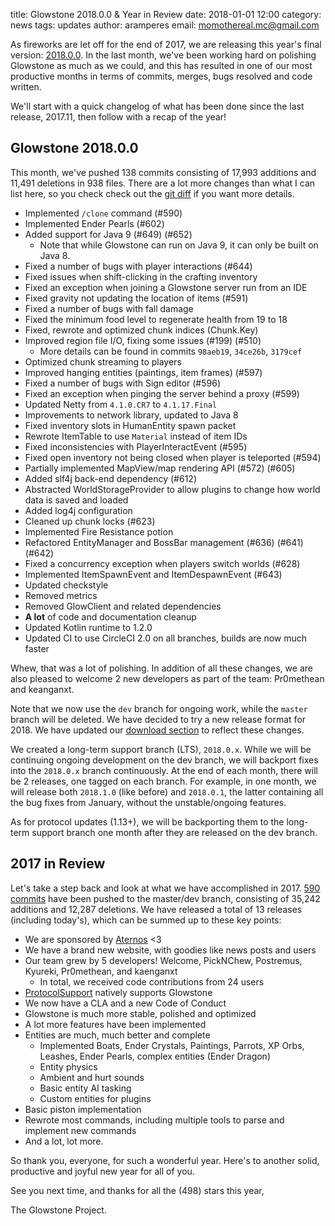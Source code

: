 title: Glowstone 2018.0.0 & Year in Review
date: 2018-01-01 12:00
category: news
tags: updates
author: aramperes
email: momothereal.mc@gmail.com

As fireworks are let off for the end of 2017, we are releasing this year's final version: [2018.0.0](https://github.com/GlowstoneMC/Glowstone/releases/tag/2018.0.0). In the last month, we've been working hard on polishing Glowstone as much as we could, and this has resulted in one of our most productive months in terms of commits, merges, bugs resolved and code written.

We'll start with a quick changelog of what has been done since the last release, 2017.11, then follow with a recap of the year!

## Glowstone 2018.0.0

This month, we've pushed 138 commits consisting of 17,993 additions and 11,491 deletions in 938 files.
There are a lot more changes than what I can list here, so you check check out the [git diff](https://github.com/GlowstoneMC/Glowstone/compare/8c41069fb9098cede2daf7849df61df2d25c6536...2018.0.0) if you want more details.

* Implemented `/clone` command (#590)
* Implemented Ender Pearls (#602)
* Added support for Java 9 (#649) (#652)
  * Note that while Glowstone can run on Java 9, it can only be built on Java 8.
* Fixed a number of bugs with player interactions (#644)
* Fixed issues when shift-clicking in the crafting inventory
* Fixed an exception when joining a Glowstone server run from an IDE
* Fixed gravity not updating the location of items (#591)
* Fixed a number of bugs with fall damage
* Fixed the minimum food level to regenerate health from 19 to 18
* Fixed, rewrote and optimized chunk indices (Chunk.Key)
* Improved region file I/O, fixing some issues (#199) (#510)
  * More details can be found in commits `98aeb19`, `34ce26b`, `3179cef`
* Optimized chunk streaming to players
* Improved hanging entities (paintings, item frames) (#597)
* Fixed a number of bugs with Sign editor (#596)
* Fixed an exception when pinging the server behind a proxy (#599)
* Updated Netty from `4.1.0.CR7` to `4.1.17.Final`
* Improvements to network library, updated to Java 8
* Fixed inventory slots in HumanEntity spawn packet
* Rewrote ItemTable to use `Material` instead of item IDs
* Fixed inconsistencies with PlayerInteractEvent (#595)
* Fixed open inventory not being closed when player is teleported (#594)
* Partially implemented MapView/map rendering API (#572) (#605)
* Added slf4j back-end dependency (#612)
* Abstracted WorldStorageProvider to allow plugins to change how world data is saved and loaded
* Added log4j configuration
* Cleaned up chunk locks (#623)
* Implemented Fire Resistance potion
* Refactored EntityManager and BossBar management (#636) (#641) (#642)
* Fixed a concurrency exception when players switch worlds (#628)
* Implemented ItemSpawnEvent and ItemDespawnEvent (#643)
* Updated checkstyle
* Removed metrics
* Removed GlowClient and related dependencies
* **A lot** of code and documentation cleanup
* Updated Kotlin runtime to 1.2.0
* Updated CI to use CircleCI 2.0 on all branches, builds are now much faster

Whew, that was a lot of polishing. In addition of all these changes, we are also pleased to welcome 2 new developers as part of the team: Pr0methean and keanganxt.

Note that we now use the `dev` branch for ongoing work, while the `master` branch will be deleted. We have decided to try a new release format for 2018. We have updated our [download section](/#downloads) to reflect these changes.

We created a long-term support branch (LTS), `2018.0.x`. While we will be continuing ongoing development on the dev branch, we will backport fixes into the `2018.0.x` branch continuously. At the end of each month, there will be 2 releases, one tagged on each branch. For example, in one month, we will release both `2018.1.0` (like before) and `2018.0.1`, the latter containing all the bug fixes from January, without the unstable/ongoing features. 

As for protocol updates (1.13+), we will be backporting them to the long-term support branch one month after they are released on the dev branch.

## 2017 in Review

Let's take a step back and look at what we have accomplished in 2017.
[590 commits](https://github.com/GlowstoneMC/Glowstone/compare/5d4561c0727b3af5f362f187a239930f22292096...2018.0.0) have been pushed to the master/dev branch, consisting of 35,242 additions and 12,287 deletions.
We have released a total of 13 releases (including today's), which can be summed up to these key points:

* We are sponsored by [Aternos](https://aternos.org/) <3
* We have a brand new website, with goodies like news posts and users
* Our team grew by 5 developers! Welcome, PickNChew, Postremus, Kyureki, Pr0methean, and kaenganxt
  * In total, we received code contributions from 24 users
* [ProtocolSupport](https://github.com/ProtocolSupport/ProtocolSupport) natively supports Glowstone
* We now have a CLA and a new Code of Conduct
* Glowstone is much more stable, polished and optimized
* A lot more features have been implemented
* Entities are much, much better and complete
  * Implemented Boats, Ender Crystals, Paintings, Parrots, XP Orbs, Leashes, Ender Pearls, complex entities (Ender Dragon)
  * Entity physics
  * Ambient and hurt sounds
  * Basic entity AI tasking
  * Custom entities for plugins
* Basic piston implementation
* Rewrote most commands, including multiple tools to parse and implement new commands
* And a lot, lot more.

So thank you, everyone, for such a wonderful year. Here's to another solid, productive and joyful new year for all of you.

See you next time, and thanks for all the (498) stars this year,

The Glowstone Project.
